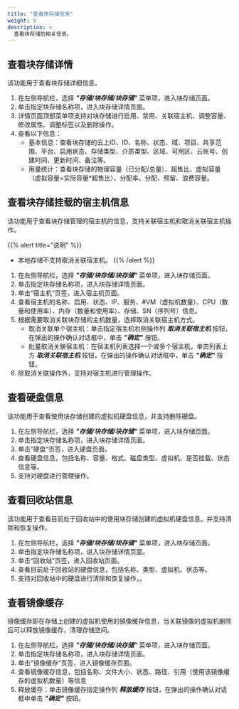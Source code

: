 ```yaml
---
title: "查看块存储信息"
weight: 9
description: >
  查看块存储的相关信息。
---
```


## 查看块存储详情

该功能用于查看块存储详细信息。

1. 在左侧导航栏，选择 **_"存储/块存储/块存储"_** 菜单项，进入块存储页面。
2. 单击指定块存储名称项，进入块存储详情页面。
2. 详情页面顶部菜单项支持对块存储进行启用、禁用、关联宿主机、调整容量、修改属性、调整标签以及删除操作。
3. 查看以下信息：
    - 基本信息：查看块存储的云上ID、ID、名称、状态、域、项目、共享范围、平台、启用状态、存储类型、介质类型、区域、可用区、云账号、创建时间、更新时间、备注等。
    - 用量统计：查看块存储的物理容量（已分配/总量）、超售比、虚拟容量（虚拟容量=实际容量*超售比）、分配率、分配、预留、浪费容量。

## 查看块存储挂载的宿主机信息

该功能用于查看块存储管理的宿主机的信息，支持关联宿主机和取消关联宿主机操作。

{{% alert title="说明" %}}
- 本地存储不支持取消关联宿主机。
{{% /alert %}}

1. 在左侧导航栏，选择 **_"存储/块存储/块存储"_** 菜单项，进入块存储页面。
2. 单击指定块存储名称项，进入块存储详情页面。
2. 单击”宿主机“页签，进入宿主机页面。
3. 查看宿主机的名称、启用、状态、IP、服务、#VM（虚拟机数量）、CPU（数量和使用率）、内存（数量和使用率）、存储、SN（序列号）信息。
4. 根据需要取消关联块存储的主机数量，选择取消关联宿主机方式。
    - 取消关联单个宿主机：单击指定宿主机右侧操作列 **_取消关联宿主机_** 按钮，在弹出的操作确认对话框中，单击 **_"确定"_** 按钮。
    - 批量取消关联宿主机：在宿主机列表选择一个或多个宿主机，单击列表上方 **_取消关联宿主机_** 按钮，在弹出的操作确认对话框中，单击 **_"确定"_** 按钮。
5. 除取消关联操作外，支持对宿主机进行管理操作。

## 查看硬盘信息

该功能用于查看使用块存储创建的虚拟机硬盘信息，并支持删除硬盘。

1. 在左侧导航栏，选择 **_"存储/块存储/块存储"_** 菜单项，进入块存储页面。
2. 单击指定块存储名称项，进入块存储详情页面。
2. 单击”硬盘“页签，进入硬盘页面。
3. 查看硬盘信息，包括名称、容量、格式、磁盘类型、虚拟机、是否挂载、状态信息等。
4. 支持对硬盘进行管理操作。

## 查看回收站信息

该功能用于查看目前处于回收站中的使用块存储创建的虚拟机硬盘信息。并支持清除和恢复操作。

1. 在左侧导航栏，选择 **_"存储/块存储/块存储"_** 菜单项，进入块存储页面。
2. 单击指定块存储名称项，进入块存储详情页面。
2. 单击“回收站”页签，进入回收站页面。
3. 查看目前处于回收站的硬盘信息，包括名称、类型、虚拟机、状态等。
4. 支持对回收站中的硬盘进行清除和恢复操作，。

## 查看镜像缓存

镜像缓存即在存储上创建的虚拟机使用的镜像缓存信息，当关联镜像的虚拟机删除后可以释放镜像缓存，清理存储空间。

1. 在左侧导航栏，选择 **_"存储/块存储/块存储"_** 菜单项，进入块存储页面。
2. 单击指定块存储名称项，进入块存储详情页面。
2. 单击”镜像缓存“页签，进入镜像缓存页面。
3. 查看镜像缓存信息，包括名称、文件大小、状态、路径、引用（使用该镜像缓存的虚拟机数量）等信息
4. 释放缓存：单击镜像缓存指定操作列 **_释放缓存_** 按钮，在弹出的操作确认对话框中单击 **_"确定"_** 按钮。
